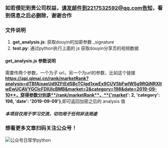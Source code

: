 ### 如若侵犯到贵公司权益，请发邮件到2217532592@qq.com告知，看到信息之后必删除，谢谢合作

### 文件说明
1. **get_analysis.js**: 获取douyin的加密参数 _signature
2. **test.py**: 通过python执行上面的 js 获取douyin分享页的视频数据

#### get_analysis.js 参数说明
需要传两个参数，一个为子 url，另一个为url的参数，比如这个链接**https://api.qimai.cn/rank/marketRank?analysis=dTBfAixaeUd9ZFtEdSBcTClgd1xwEx9CUV5bFwlWSg9RQjNRXltwEwUCAVYGClcFDlUIcBMB&market=2&category=198&date=2019-09-10**，穿得参数分别是**/rank/marketRank**、**{'market': 2, 'category': 198, 'date': '2019-09-09'}**,即可返回加密之后的 analysis 值


##### 本项目仅用于学习交流，切勿用于任何非法用途

### 想看更多文章扫码关注公众号！
![公众号日常学python](https://user-gold-cdn.xitu.io/2019/2/22/169130346d926dc7?imageView2/0/w/1280/h/960/format/webp/ignore-error/1)